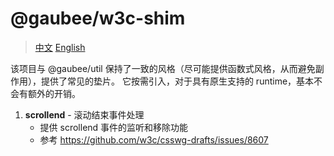 # @gaubee/w3c-shim

> [中文](./README-zh.md) [English](./README.md)

该项目与 @gaubee/util 保持了一致的风格（尽可能提供函数式风格，从而避免副作用），提供了常见的垫片。
它按需引入，对于具有原生支持的 runtime，基本不会有额外的开销。

1. **scrollend** - 滚动结束事件处理
    - 提供 scrollend 事件的监听和移除功能
    - 参考 https://github.com/w3c/csswg-drafts/issues/8607
